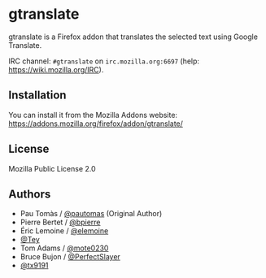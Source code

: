 # gtranslate

gtranslate is a Firefox addon that translates the selected text using Google Translate.

IRC channel: `#gtranslate` on `irc.mozilla.org:6697` (help: https://wiki.mozilla.org/IRC).

## Installation

You can install it from the Mozilla Addons website: https://addons.mozilla.org/firefox/addon/gtranslate/

## License

Mozilla Public License 2.0

## Authors

- Pau Tomàs / [@pautomas](https://github.com/pautomas) (Original Author)
- Pierre Bertet / [@bpierre](https://github.com/bpierre)
- Éric Lemoine / [@elemoine](https://github.com/elemoine)
- [@Tey](https://github.com/Tey)
- Tom Adams / [@mote0230](https://github.com/mote0230)
- Bruce Bujon / [@PerfectSlayer](https://github.com/PerfectSlayer)
- [@tx9191](https://github.com/tx9191)
